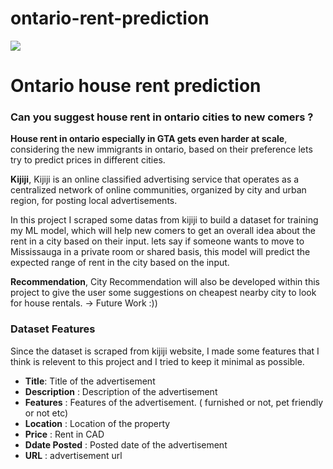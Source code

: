 # ontario-rent-prediction

<img src="https://i.ibb.co/wShF3QK/toronto-154805.jpg"/>

# Ontario house rent prediction

### Can you suggest house rent in ontario cities to new comers ?

**House rent in ontario especially in GTA gets even harder at scale**, considering the new immigrants in ontario, based on their preference lets try to predict prices in different cities.

**Kijiji**, Kijiji is an online classified advertising service that operates as a centralized network of online communities, organized by city and urban region, for posting local advertisements. 

In this project I scraped some datas from kijiji to build a dataset for training my ML model, which will help new comers to get an overall idea about the rent in a city based on their input. lets say if someone wants to move to Mississauga in a private room or shared basis, this model will predict the expected range of rent in the city based on the input.

**Recommendation**, City Recommendation will also be developed within this project to give the user some suggestions on cheapest nearby city to look for house rentals. -> Future Work :))


### Dataset Features

Since the dataset is scraped from kijiji website, I made some features that I think is relevent to this project and I tried to keep it minimal as possible.

- **Title**: Title of the advertisement
- **Description** : Description of the advertisement
- **Features** : Features of the advertisement. ( furnished or not, pet friendly or not etc)
- **Location** : Location of the property
- **Price** : Rent in CAD
- **Ddate Posted** : Posted date of the advertisement
- **URL** : advertisement url
